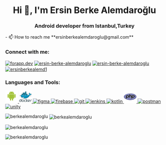 <h1 align="center">Hi 👋, I'm Ersin Berke Alemdaroğlu</h1>
<h3 align="center">Android developer from Istanbul,Turkey</h3>
- 📫 How to reach me **ersinberkealemdaroglu@gmail.com**
<h3 align="left">Connect with me:</h3>
<p align="left">
  
<a href="https://forapp.dev" target="blank"><img align="center" src="https://cdn.jsdelivr.net/npm/simple-icons@3.0.1/icons/dev-dot-to.svg" alt="forapp.dev" height="30" width="40" /></a>
<a href="https://linkedin.com/in/ersin-berke-alemdaroglu" target="blank"><img align="center" src="https://raw.githubusercontent.com/rahuldkjain/github-profile-readme-generator/master/src/images/icons/Social/linked-in-alt.svg" alt="ersin-berke-alemdaroglu" height="30" width="40" /></a>
<a href="https://stackoverflow.com/users/ersin-berke-alemdaroglu" target="blank"><img align="center" src="https://raw.githubusercontent.com/rahuldkjain/github-profile-readme-generator/master/src/images/icons/Social/stack-overflow.svg" alt="ersin-berke-alemdaroglu" height="30" width="40" /></a>
<a href="https://www.hackerrank.com/ersinberkealemd1" target="blank"><img align="center" src="https://raw.githubusercontent.com/rahuldkjain/github-profile-readme-generator/master/src/images/icons/Social/hackerrank.svg" alt="ersinberkealemd1" height="30" width="40" /></a>
</p>

<h3 align="left">Languages and Tools:</h3>
<p align="left"> <a href="https://developer.android.com" target="_blank" rel="noreferrer"> <img src="https://raw.githubusercontent.com/devicons/devicon/master/icons/android/android-original-wordmark.svg" alt="android" width="40" height="40"/> </a> <a href="https://www.docker.com/" target="_blank" rel="noreferrer"> <img src="https://raw.githubusercontent.com/devicons/devicon/master/icons/docker/docker-original-wordmark.svg" alt="docker" width="40" height="40"/> </a> <a href="https://www.figma.com/" target="_blank" rel="noreferrer"> <img src="https://www.vectorlogo.zone/logos/figma/figma-icon.svg" alt="figma" width="40" height="40"/> </a> <a href="https://firebase.google.com/" target="_blank" rel="noreferrer"> <img src="https://www.vectorlogo.zone/logos/firebase/firebase-icon.svg" alt="firebase" width="40" height="40"/> </a> <a href="https://git-scm.com/" target="_blank" rel="noreferrer"> <img src="https://www.vectorlogo.zone/logos/git-scm/git-scm-icon.svg" alt="git" width="40" height="40"/> </a> <a href="https://www.jenkins.io" target="_blank" rel="noreferrer"> <img src="https://www.vectorlogo.zone/logos/jenkins/jenkins-icon.svg" alt="jenkins" width="40" height="40"/> </a> <a href="https://kotlinlang.org" target="_blank" rel="noreferrer"> <img src="https://www.vectorlogo.zone/logos/kotlinlang/kotlinlang-icon.svg" alt="kotlin" width="40" height="40"/> </a> <a href="https://www.php.net" target="_blank" rel="noreferrer"> <img src="https://raw.githubusercontent.com/devicons/devicon/master/icons/php/php-original.svg" alt="php" width="40" height="40"/> </a> <a href="https://postman.com" target="_blank" rel="noreferrer"> <img src="https://www.vectorlogo.zone/logos/getpostman/getpostman-icon.svg" alt="postman" width="40" height="40"/> </a> <a href="https://unity.com/" target="_blank" rel="noreferrer"> <img src="https://www.vectorlogo.zone/logos/unity3d/unity3d-icon.svg" alt="unity" width="40" height="40"/> </a> </p>

<p><img align="left" src="https://github-readme-stats.vercel.app/api/top-langs?username=berkealemdaroglu&show_icons=true&locale=en&layout=compact" alt="berkealemdaroglu" /></p>

<p>&nbsp;<img align="center" src="https://github-readme-stats.vercel.app/api?username=berkealemdaroglu&show_icons=true&locale=en" alt="berkealemdaroglu" /></p>

<p><img align="center" src="https://github-readme-streak-stats.herokuapp.com/?user=berkealemdaroglu&" alt="berkealemdaroglu" /></p>
<p align="left"> <img src="https://komarev.com/ghpvc/?username=berkealemdaroglu&label=Profile%20views&color=0e75b6&style=flat" alt="berkealemdaroglu" /> </p>
